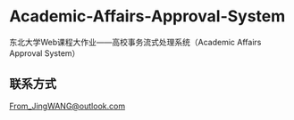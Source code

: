 # Academic-Affairs-Approval-System
东北大学Web课程大作业——高校事务流式处理系统（Academic Affairs Approval System）
## 联系方式
From_JingWANG@outlook.com
